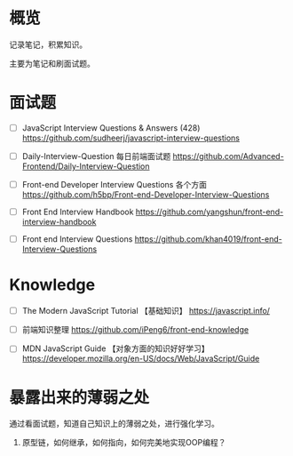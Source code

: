 # 概览
记录笔记，积累知识。

主要为笔记和刷面试题。      

# 面试题
 
- [ ] JavaScript Interview Questions & Answers (428)  https://github.com/sudheerj/javascript-interview-questions
- [ ] Daily-Interview-Question 每日前端面试题 https://github.com/Advanced-Frontend/Daily-Interview-Question    
- [ ] Front-end Developer Interview Questions 各个方面 https://github.com/h5bp/Front-end-Developer-Interview-Questions 
- [ ] Front End Interview Handbook https://github.com/yangshun/front-end-interview-handbook 
- [ ] Front end Interview Questions https://github.com/khan4019/front-end-Interview-Questions 


# Knowledge 

- [ ] The Modern JavaScript Tutorial 【基础知识】 https://javascript.info/   
- [ ] 前端知识整理 https://github.com/iPeng6/front-end-knowledge 
- [ ] MDN JavaScript Guide 【对象方面的知识好好学习】 https://developer.mozilla.org/en-US/docs/Web/JavaScript/Guide 


# 暴露出来的薄弱之处

通过看面试题，知道自己知识上的薄弱之处，进行强化学习。  

1. 原型链，如何继承，如何指向，如何完美地实现OOP编程？    